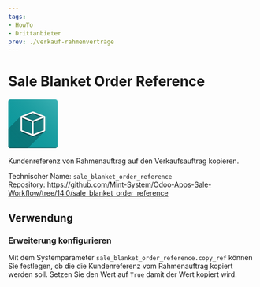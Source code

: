 ```yaml
---
tags:
- HowTo
- Drittanbieter
prev: ./verkauf-rahmenverträge
---
```

# Sale Blanket Order Reference
![icon_oms_box](assets/icon_oms_box.png)

Kundenreferenz von Rahmenauftrag auf den Verkaufsauftrag kopieren.

Technischer Name: `sale_blanket_order_reference`\
Repository: <https://github.com/Mint-System/Odoo-Apps-Sale-Workflow/tree/14.0/sale_blanket_order_reference>

## Verwendung

### Erweiterung konfigurieren

Mit dem Systemparameter `sale_blanket_order_reference.copy_ref` können Sie festlegen, ob die die Kundenreferenz vom Rahmenauftrag kopiert werden soll. Setzen Sie den Wert auf `True` damit der Wert kopiert wird.
